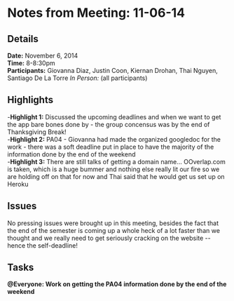 Notes from Meeting: 11-06-14
============================

Details
-------
**Date:** November 6, 2014  
**Time:** 8-8:30pm  
**Participants:** Giovanna Diaz, Justin Coon, Kiernan Drohan, Thai Nguyen, Santiago De La Torre
*In Person:* (all participants)  


Highlights
----------
-**Highlight 1:** Discussed the upcoming deadlines and when we want to get the app bare bones done by - the group concensus was by the end of Thanksgiving Break!  
-**Highlight 2:** PA04 - Giovanna had made the organized googledoc for the work - there was a soft deadline put in place to have the majority of the information done by the end of the weekend  
-**Highlight 3:** There are still talks of getting a domain name... OOverlap.com is taken, which is a huge bummer and nothing else really lit our fire so we are holding off on that for now and Thai said that he would get us set up on Heroku  

Issues
------
No pressing issues were brought up in this meeting, besides the fact that the end of the semester is coming up a whole heck of a lot faster than we thought and we really need to get seriously cracking on the website -- hence the self-deadline! 

Tasks
-----
**@Everyone: Work on getting the PA04 information done by the end of the weekend** 